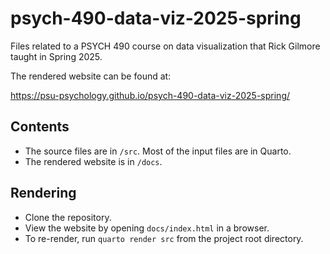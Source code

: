 # psych-490-data-viz-2025-spring
Files related to a PSYCH 490 course on data visualization that Rick Gilmore taught in Spring 2025.

The rendered website can be found at:

<https://psu-psychology.github.io/psych-490-data-viz-2025-spring/>

## Contents

- The source files are in `/src`. Most of the input files are in Quarto.
- The rendered website is in `/docs`.

## Rendering

- Clone the repository.
- View the website by opening `docs/index.html` in a browser.
- To re-render, run `quarto render src` from the project root directory.


